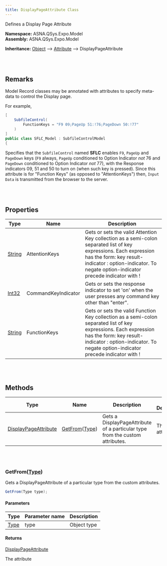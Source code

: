 ```yaml
---
title: DisplayPageAttribute Class
---
```


Defines a Display Page Attribute

**Namespace:** ASNA.QSys.Expo.Model <br/>
**Assembly:** ASNA.QSys.Expo.Model

**Inheritance:** [Object](https://docs.microsoft.com/en-us/dotnet/api/system.object) --> [Attribute](https://docs.microsoft.com/en-us/dotnet/api/system.attribute) --> DisplayPageAttribute

<br>
<br>

## Remarks

Model Record classes may be annotated with attributes to specify meta-data to control the Display page.

For example,


```cs
[
    SubfileControl(
        FunctionKeys = "F9 09;PageUp 51:!76;PageDown 50:!77"
    )
]
public class SFLC_Model : SubfileControlModel
{
```

Specifies that the `SubfileControl` named **SFLC** enables `F9`, `PageUp` and `PageDown` keys (`F9` always, `PageUp` conditioned to Option Indicator *not* 76 and `PageDown` conditioned to Option Indicator *not* 77), with the Response indicators 09, 51 and 50 to turn on (when such key is pressed). Since this attribute is for "Function Keys" (as opposed to "AttentionKeys") then, `Input Data` is transmitted from the browser to the server.

<br>
<br>

## Properties

| Type | Name | Description 
| --- | --- | --- 
| [String](https://docs.microsoft.com/en-us/dotnet/api/system.string) | AttentionKeys | Gets or sets the valid Attention Key collection as a semi-colon separated list of key expressions. Each expression has the form: key result-indicator : option-indicator. To negate option-indicator precede indicator with ! 
| [Int32](https://docs.microsoft.com/en-us/dotnet/api/system.int32) | CommandKeyIndicator | Gets or sets the response indicator to set 'on' when the user presses any command key other than "enter".
| [String](https://docs.microsoft.com/en-us/dotnet/api/system.string) | FunctionKeys | Gets or sets the valid Function Key collection as a semi-colon separated list of key expressions. Each expression has the form: key result-indicator : option-indicator. To negate option-indicator precede indicator with ! 

<br>
<br>

## Methods

| Type | Name | Description | Return Description 
| --- | --- | --- | --- 
| [DisplayPageAttribute](/reference/asna-qsys-expo/expo-model/display-page-attribute.html) | [GetFrom](#getfromtype)([Type](https://docs.microsoft.com/en-us/dotnet/api/system.type)) | Gets a DisplayPageAttribute of a particular type from the custom attributes. | The attribute

<br>
<br>

### GetFrom([Type](https://docs.microsoft.com/en-us/dotnet/api/system.type))

Gets a DisplayPageAttribute of a particular type from the custom attributes.

```cs
GetFrom(Type type);
```

#### Parameters

| Type | Parameter name | Description
| --- | --- | ---
| [Type](https://docs.microsoft.com/en-us/dotnet/api/system.type) | type | Object type 

#### Returns

[DisplayPageAttribute](/reference/asna-qsys-expo/expo-model/display-page-attribute.html)

The attribute


<br>
<br>

